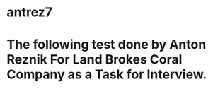 # antrez7
# The following test done by Anton Reznik For Land Brokes Coral Company as a Task for Interview.
